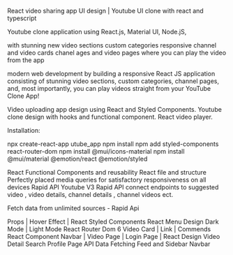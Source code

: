 React video sharing app UI design | Youtube UI clone with react and typescript

Youtube clone application  using React.js, Material UI, Node.jS, 

with stunning new video sections custom categories responsive channel and video cards chanel ages and video pages where you can play the video from the app 

modern web development by building a responsive React JS application consisting of stunning video sections, custom categories, channel pages, and, most importantly, you can play videos straight from your YouTube Clone App!

Video uploading app design using React and Styled Components. Youtube clone design with hooks and functional component. React video player.

Installation: 

npx create-react-app utube_app
npm install
npm add styled-components react-router-dom
npm install @mui/icons-material
npm install @mui/material @emotion/react @emotion/styled

React Functional Components and reusability
React file and structure
Perfectly placed media queries for satisfactory responsiveness on all devices 
Rapid API
Youtube V3 Rapid API
connect endpoints to suggested video , video details, channel details , channel videos  ect.

Fetch data from unlimited sources - Rapid Api


Props | Hover Effect | React Styled Components 
React Menu Design
Dark Mode | Light Mode
React Router Dom 6
Video Card | Link | 
Commends React 
Component Navbar | Video Page | Login Page | React Design
Video Detail
Search
Profile Page
API Data Fetching
Feed and Sidebar
Navbar


